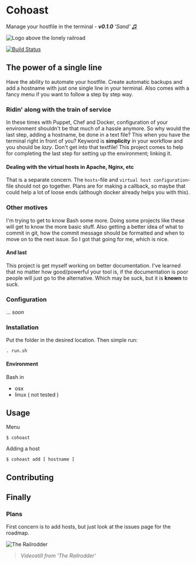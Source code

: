 Cohoast 
===

Manage your hostfile in the terminal - ___v0.1.0___ _'Sand'_ [♫](https://play.spotify.com/track/0pu6LHgjcYVQZPnPgxFbzi) 

![Logo above the lonely railroad](http://i.imgur.com/S0UDcX1.jpg "Influence your hostfile in the terminal")

[![Build Status](https://travis-ci.org/Krettis/cohoast.svg?branch=develop)](https://travis-ci.org/Krettis/cohoast)


## The power of a single line
Have the ability to automate your hostfile. Create automatic backups and add a hostname with just one single line in your terminal. Also comes with a fancy menu if you want to follow a step by step way.


### Ridin' along with the train of service
In these times with Puppet, Chef and Docker, configuration of your environment shouldn't be that much of a hassle anymore. So why would the last step, adding a hostname, be done in a text file? This when you have the terminal right in front of you?
Keyword is **simplicity** in your workflow and you should be _lazy_. Don't get into that textfile! 
This project comes to help for completing the last step for setting up the environment; linking it.

#### Dealing with the virtual hosts in Apache, Nginx, etc
That is a separate concern. The `hosts`-file and `virtual host configuration`-file should not go together. Plans are for making a callback, so maybe that could help a lot of loose ends (although docker already helps you with this).

### Other motives
I'm trying to get to know Bash some more. Doing some projects like these will get to know the more basic stuff. Also getting a better idea of what to commit in git, how the commit message should be formatted and when to move on to the next issue. So I got that going for me, which is nice. 

#### And last
This project is get myself working on better documentation. I've learned that no matter how good/powerful your tool is, if the documentation is poor people will just go to the alternative. Which may be suck, but it is __known__ to suck. 


### Configuration
... _soon_

### Installation

Put the folder in the desired location. Then simple run:

    . run.sh
    
#### Environment 

Bash in 
- osx
- linux ( not tested ) 




## Usage

Menu

    $ cohoast

Adding a host

    $ cohoast add [ hostname ]
    
    
    
    

## Contributing
<!--
### Hooks


### Lint
shellcheck

### Testing

bats

-->
    
## Finally

### Plans
First concern is to add hosts, but just look at the issues page for the roadmap.


![The Railrodder](http://blog.nfb.ca/wp-content/uploads/2013/10/BUSTER-KEATON-insert_31.jpg "")

> _Videostill from 'The Railrodder'_


